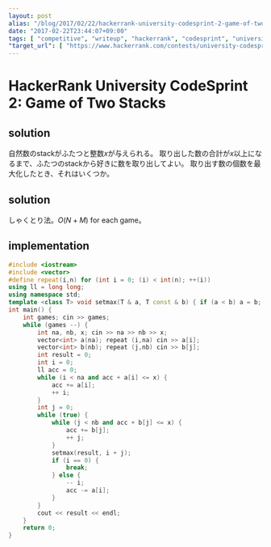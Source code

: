 ```yaml
---
layout: post
alias: "/blog/2017/02/22/hackerrank-university-codesprint-2-game-of-two-stacks/"
date: "2017-02-22T23:44:07+09:00"
tags: [ "competitive", "writeup", "hackerrank", "codesprint", "university-codesprint" ]
"target_url": [ "https://www.hackerrank.com/contests/university-codesprint-2/challenges/game-of-two-stacks" ]
---
```


# HackerRank University CodeSprint 2: Game of Two Stacks

## solution

自然数のstackがふたつと整数$x$が与えられる。
取り出した数の合計が$x$以上になるまで、ふたつのstackから好きに数を取り出してよい。
取り出す数の個数を最大化したとき、それはいくつか。

## solution

しゃくとり法。$O(N + M)$ for each game。

## implementation

``` c++
#include <iostream>
#include <vector>
#define repeat(i,n) for (int i = 0; (i) < int(n); ++(i))
using ll = long long;
using namespace std;
template <class T> void setmax(T & a, T const & b) { if (a < b) a = b; }
int main() {
    int games; cin >> games;
    while (games --) {
        int na, nb, x; cin >> na >> nb >> x;
        vector<int> a(na); repeat (i,na) cin >> a[i];
        vector<int> b(nb); repeat (j,nb) cin >> b[j];
        int result = 0;
        int i = 0;
        ll acc = 0;
        while (i < na and acc + a[i] <= x) {
            acc += a[i];
            ++ i;
        }
        int j = 0;
        while (true) {
            while (j < nb and acc + b[j] <= x) {
                acc += b[j];
                ++ j;
            }
            setmax(result, i + j);
            if (i == 0) {
                break;
            } else {
                -- i;
                acc -= a[i];
            }
        }
        cout << result << endl;
    }
    return 0;
}
```
